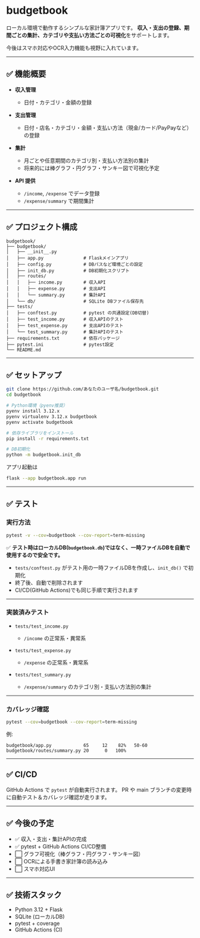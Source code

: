 # budgetbook

ローカル環境で動作するシンプルな家計簿アプリです。
**収入・支出の登録、期間ごとの集計、カテゴリや支払い方法ごとの可視化**をサポートします。

今後はスマホ対応やOCR入力機能も視野に入れています。

---

## ✅ 機能概要

* **収入管理**

  * 日付・カテゴリ・金額の登録
* **支出管理**

  * 日付・店名・カテゴリ・金額・支払い方法（現金/カード/PayPayなど）の登録
* **集計**

  * 月ごとや任意期間のカテゴリ別・支払い方法別の集計
  * 将来的には棒グラフ・円グラフ・サンキー図で可視化予定
* **API 提供**

  * `/income`, `/expense` でデータ登録
  * `/expense/summary` で期間集計

---

## ✅ プロジェクト構成

```
budgetbook/
├── budgetbook/
│   ├── __init__.py
│   ├── app.py               # Flaskメインアプリ
│   ├── config.py            # DBパスなど環境ごとの設定
│   ├── init_db.py           # DB初期化スクリプト
│   ├── routes/
│   │   ├── income.py        # 収入API
│   │   ├── expense.py       # 支出API
│   │   └── summary.py       # 集計API
│   └── db/                  # SQLite DBファイル保存先
├── tests/
│   ├── conftest.py          # pytest の共通設定(DB切替)
│   ├── test_income.py       # 収入APIのテスト
│   ├── test_expense.py      # 支出APIのテスト
│   └── test_summary.py      # 集計APIのテスト
├── requirements.txt         # 依存パッケージ
├── pytest.ini               # pytest設定
└── README.md
```

---

## ✅ セットアップ

```bash
git clone https://github.com/あなたのユーザ名/budgetbook.git
cd budgetbook

# Python環境（pyenv推奨）
pyenv install 3.12.x
pyenv virtualenv 3.12.x budgetbook
pyenv activate budgetbook

# 依存ライブラリをインストール
pip install -r requirements.txt

# DB初期化
python -m budgetbook.init_db
```

アプリ起動は

```bash
flask --app budgetbook.app run
```

---

## ✅ テスト

### 実行方法

```bash
pytest -v --cov=budgetbook --cov-report=term-missing
```

✅ **テスト時はローカルDB(`budgetbook.db`)ではなく、一時ファイルDBを自動で使用するので安全です。**

* `tests/conftest.py` がテスト用の一時ファイルDBを作成し、`init_db()` で初期化
* 終了後、自動で削除されます
* CI/CD(GitHub Actions)でも同じ手順で実行されます

---

### 実装済みテスト

* `tests/test_income.py`

  * `/income` の正常系・異常系
* `tests/test_expense.py`

  * `/expense` の正常系・異常系
* `tests/test_summary.py`

  * `/expense/summary` のカテゴリ別・支払い方法別の集計

---

### カバレッジ確認

```bash
pytest --cov=budgetbook --cov-report=term-missing
```

例:

```
budgetbook/app.py            65     12    82%   50-60
budgetbook/routes/summary.py 20      0   100%
```

---

## ✅ CI/CD

GitHub Actions で `pytest` が自動実行されます。
PR や main ブランチの変更時に自動テスト＆カバレッジ確認が走ります。

---

## ✅ 今後の予定

* ✅ 収入・支出・集計APIの完成
* ✅ pytest + GitHub Actions CI/CD整備
* ⬜ グラフ可視化（棒グラフ・円グラフ・サンキー図）
* ⬜ OCRによる手書き家計簿の読み込み
* ⬜ スマホ対応UI

---

## ✅ 技術スタック

* Python 3.12 + Flask
* SQLite (ローカルDB)
* pytest + coverage
* GitHub Actions (CI)
